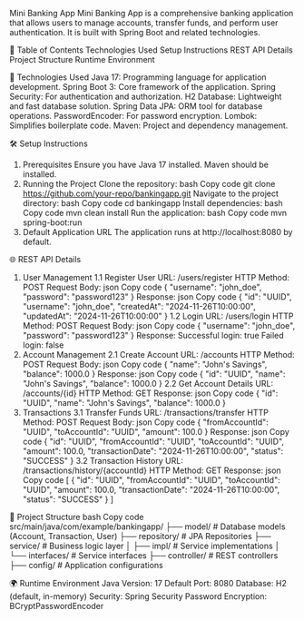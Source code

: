 Mini Banking App
Mini Banking App is a comprehensive banking application that allows users to manage accounts, transfer funds, and perform user authentication. It is built with Spring Boot and related technologies.

📑 Table of Contents
Technologies Used 
Setup Instructions
REST API Details
Project Structure
Runtime Environment

🚀 Technologies Used
Java 17: Programming language for application development.
Spring Boot 3: Core framework of the application.
Spring Security: For authentication and authorization.
H2 Database: Lightweight and fast database solution.
Spring Data JPA: ORM tool for database operations.
PasswordEncoder: For password encryption.
Lombok: Simplifies boilerplate code.
Maven: Project and dependency management.

🛠️ Setup Instructions
1. Prerequisites
Ensure you have Java 17 installed.
Maven should be installed.
2. Running the Project
Clone the repository:
bash
Copy code
git clone https://github.com/your-repo/bankingapp.git
Navigate to the project directory:
bash
Copy code
cd bankingapp
Install dependencies:
bash
Copy code
mvn clean install
Run the application:
bash
Copy code
mvn spring-boot:run
3. Default Application URL
The application runs at http://localhost:8080 by default.

🌐 REST API Details
1. User Management
1.1 Register User
URL: /users/register
HTTP Method: POST
Request Body:
json
Copy code
{
  "username": "john_doe",
  "password": "password123"
}
Response:
json
Copy code
{
  "id": "UUID",
  "username": "john_doe",
  "createdAt": "2024-11-26T10:00:00",
  "updatedAt": "2024-11-26T10:00:00"
}
1.2 Login
URL: /users/login
HTTP Method: POST
Request Body:
json
Copy code
{
  "username": "john_doe",
  "password": "password123"
}
Response:
Successful login: true
Failed login: false
2. Account Management
2.1 Create Account
URL: /accounts
HTTP Method: POST
Request Body:
json
Copy code
{
  "name": "John's Savings",
  "balance": 1000.0
}
Response:
json
Copy code
{
  "id": "UUID",
  "name": "John's Savings",
  "balance": 1000.0
}
2.2 Get Account Details
URL: /accounts/{id}
HTTP Method: GET
Response:
json
Copy code
{
  "id": "UUID",
  "name": "John's Savings",
  "balance": 1000.0
}
3. Transactions
3.1 Transfer Funds
URL: /transactions/transfer
HTTP Method: POST
Request Body:
json
Copy code
{
  "fromAccountId": "UUID",
  "toAccountId": "UUID",
  "amount": 100.0
}
Response:
json
Copy code
{
  "id": "UUID",
  "fromAccountId": "UUID",
  "toAccountId": "UUID",
  "amount": 100.0,
  "transactionDate": "2024-11-26T10:00:00",
  "status": "SUCCESS"
}
3.2 Transaction History
URL: /transactions/history/{accountId}
HTTP Method: GET
Response:
json
Copy code
[
  {
    "id": "UUID",
    "fromAccountId": "UUID",
    "toAccountId": "UUID",
    "amount": 100.0,
    "transactionDate": "2024-11-26T10:00:00",
    "status": "SUCCESS"
  }
]

📂 Project Structure
bash
Copy code
src/main/java/com/example/bankingapp/
    ├── model/          # Database models (Account, Transaction, User)
    ├── repository/     # JPA Repositories
    ├── service/        # Business logic layer
    │   ├── impl/       # Service implementations
    │   └── interfaces/ # Service interfaces
    ├── controller/     # REST controllers
    ├── config/         # Application configurations
   
🌍 Runtime Environment
Java Version: 17
Default Port: 8080
Database: H2 (default, in-memory)
Security: Spring Security
Password Encryption: BCryptPasswordEncoder
